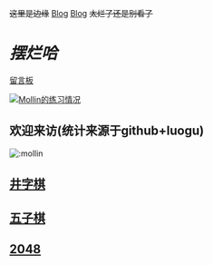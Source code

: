 ~~这里是边缘~~
[Blog](https://mollin.vercel.app)
[Blog](https://mollins.github.io) ~~太烂了还是别看了~~

# $摆烂哈$

[留言板](https://note.ms/mollin)

[![Mollin的练习情况](https://statcard.vercel.app/practice?id=329376&dark_mode=true&card_width=750)](https://mollins.github.io/)

欢迎来访(统计来源于github+luogu)
---
![:mollin](https://count.getloli.com/get/@:mollin?theme=asoul)

## [井字棋](https://mollin15.github.io/tic-tac-toe.html)

## [五子棋](https://mollin15.github.io/five-in-a-row.html)

## [2048](https://mollin15.github.io/2048.html)
